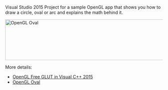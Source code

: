 Visual Studio 2015 Project for a sample OpenGL app that shows you how to draw a circle, oval or arc and explains the math behind it.

<img title="circle" src="http://alibad.files.wordpress.com/2010/03/circle.jpg" alt="OpenGL Oval" width="632" height="131" />

More details: 

* [OpenGL Free GLUT in Visual C++ 2015](http://mycodelog.com/2015/10/08/opengl-freeglut-in-visual-studio-2015/)
* [OpenGL Oval](http://mycodelog.com/2010/03/22/opengl-oval/)
